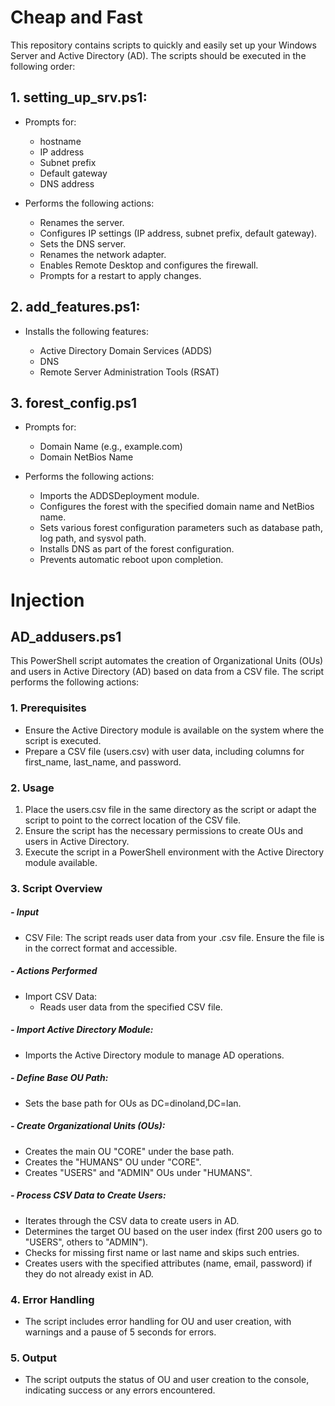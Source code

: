 # Cheap and Fast 

This repository contains scripts to quickly and easily set up your Windows Server and Active Directory (AD). The scripts should be executed in the following order:

## 1. setting_up_srv.ps1:
- Prompts for:

    - hostname
    - IP address
    - Subnet prefix
    - Default gateway
    - DNS address

- Performs the following actions: 

    - Renames the server.
    - Configures IP settings (IP address, subnet prefix, default gateway).
    - Sets the DNS server.
    - Renames the network adapter.
    - Enables Remote Desktop and configures the firewall.
    - Prompts for a restart to apply changes.


## 2. add_features.ps1:
- Installs the following features:

    - Active Directory Domain Services (ADDS)
    - DNS
    - Remote Server Administration Tools (RSAT)

## 3. forest_config.ps1
- Prompts for: 

    - Domain Name (e.g., example.com)
    - Domain NetBios Name

- Performs the following actions:

    - Imports the ADDSDeployment module.
    - Configures the forest with the specified domain name and NetBios name.
    - Sets various forest configuration parameters such as database path, log    path, and sysvol path.
    - Installs DNS as part of the forest configuration.
    - Prevents automatic reboot upon completion.


# Injection

## AD_addusers.ps1

This PowerShell script automates the creation of Organizational Units (OUs) and users in Active Directory (AD) based on data from a CSV file. The script performs the following actions:

### 1. Prerequisites

- Ensure the Active Directory module is available on the system where the script is executed.
- Prepare a CSV file (users.csv) with user data, including columns for first_name, last_name, and password.

### 2. Usage

1. Place the users.csv file in the same directory as the script or adapt the script to point to the correct location of the CSV file.
2. Ensure the script has the necessary permissions to create OUs and users in Active Directory.
3. Execute the script in a PowerShell environment with the Active Directory module available.

### 3. Script Overview

##### - Input

- CSV File: The script reads user data from your .csv file. Ensure the file is in the correct format and accessible.


##### - Actions Performed

- Import CSV Data:
    - Reads user data from the specified CSV file.

##### - Import Active Directory Module:

- Imports the Active Directory module to manage AD operations.

##### - Define Base OU Path:

- Sets the base path for OUs as DC=dinoland,DC=lan.

##### - Create Organizational Units (OUs):

- Creates the main OU "CORE" under the base path.
- Creates the "HUMANS" OU under "CORE".
- Creates "USERS" and "ADMIN" OUs under "HUMANS".

##### - Process CSV Data to Create Users:

- Iterates through the CSV data to create users in AD.
- Determines the target OU based on the user index (first 200 users go to "USERS", others to "ADMIN").
- Checks for missing first name or last name and skips such entries.
- Creates users with the specified attributes (name, email, password) if they do not already exist in AD.

### 4. Error Handling

- The script includes error handling for OU and user creation, with warnings and a pause of 5 seconds for errors.

### 5. Output

- The script outputs the status of OU and user creation to the console, indicating success or any errors encountered.


